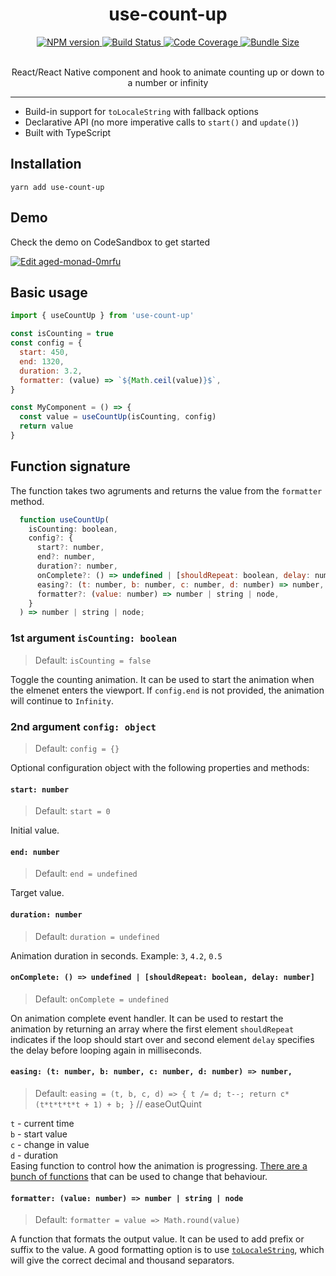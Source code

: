 <div align="center">
  <h1>use-count-up</h1>
  <a href="https://www.npmjs.com/package/use-count-up">
    <img alt="NPM version" src="https://img.shields.io/npm/v/use-count-up" />
  </a>
   <a href="https://codecov.io/gh/vydimitrov/use-count-up">
    <img alt="Build Status" src="https://img.shields.io/github/workflow/status/vydimitrov/use-count-up/Codecov%20Coverage" />
  </a>
  <a href="https://codecov.io/gh/vydimitrov/use-count-up">
    <img alt="Code Coverage" src="https://img.shields.io/codecov/c/gh/vydimitrov/use-count-up" />
  </a>
  <a href="https://bundlephobia.com/result?p=use-count-up">
    <img alt="Bundle Size" src="https://img.shields.io/bundlephobia/min/use-count-up" />
  </a>

  <p>
    <br />
    React/React Native component and hook to animate counting up or down to a number or infinity
  </p>
</div>

<hr />

- Build-in support for `toLocaleString` with fallback options
- Declarative API (no more imperative calls to `start()` and `update()`)
- Built with TypeScript

## Installation

```
yarn add use-count-up
```

## Demo

Check the demo on CodeSandbox to get started

[![Edit aged-monad-0mrfu](https://codesandbox.io/static/img/play-codesandbox.svg)](https://codesandbox.io/s/aged-monad-0mrfu?fontsize=14)

## Basic usage

```jsx
import { useCountUp } from 'use-count-up'

const isCounting = true
const config = {
  start: 450,
  end: 1320,
  duration: 3.2,
  formatter: (value) => `${Math.ceil(value)}$`,
}

const MyComponent = () => {
  const value = useCountUp(isCounting, config)
  return value
}
```

## Function signature

The function takes two agruments and returns the value from the `formatter` method.

```js
  function useCountUp(
    isCounting: boolean,
    config?: {
      start?: number,
      end?: number,
      duration?: number,
      onComplete?: () => undefined | [shouldRepeat: boolean, delay: number],
      easing?: (t: number, b: number, c: number, d: number) => number,
      formatter?: (value: number) => number | string | node,
    }
  ) => number | string | node;
```

### 1st argument `isCounting: boolean`

> Default: `isCounting = false`

Toggle the counting animation. It can be used to start the animation when the elmenet enters the viewport. If `config.end` is not provided, the animation will continue to `Infinity`.

### 2nd argument `config: object`

> Default: `config = {}`

Optional configuration object with the following properties and methods:

#### `start: number`

> Default: `start = 0`

Initial value.

#### `end: number`

> Default: `end = undefined`

Target value.

#### `duration: number`

> Default: `duration = undefined`

Animation duration in seconds. Example: `3`, `4.2`, `0.5`

#### `onComplete: () => undefined | [shouldRepeat: boolean, delay: number]`

> Default: `onComplete = undefined`

On animation complete event handler. It can be used to restart the animation by returning an array where the first element `shouldRepeat` indicates if the loop should start over and second element `delay` specifies the delay before looping again in milliseconds.

#### `easing: (t: number, b: number, c: number, d: number) => number,`

> Default: `easing = (t, b, c, d) => { t /= d; t--; return c*(t*t*t*t*t + 1) + b; }` // easeOutQuint

`t` - current time  
`b` - start value  
`c` - change in value  
`d` - duration  
Easing function to control how the animation is progressing. [There are a bunch of functions](http://www.gizma.com/easing/) that can be used to change that behaviour.

#### `formatter: (value: number) => number | string | node`

> Default: `formatter = value => Math.round(value)`

A function that formats the output value. It can be used to add prefix or suffix to the value. A good formatting option is to use [`toLocaleString`](https://developer.mozilla.org/en-US/docs/Web/JavaScript/Reference/Global_Objects/Number/toLocaleString), which will give the correct decimal and thousand separators.
